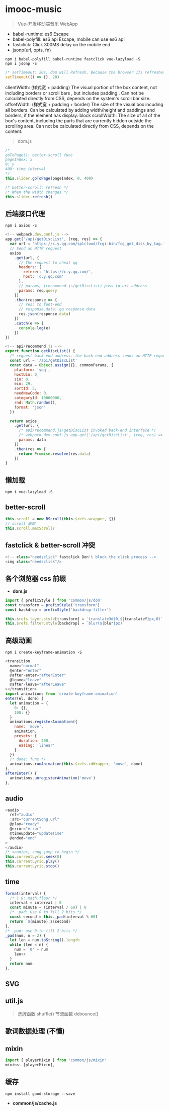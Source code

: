 ﻿# imooc-music

> Vue-开发移动端音乐 WebApp

- babel-runtime: es6 Escape
- babel-polyfill: es6 api Escape, mobile can use es6 api
- fastclick: Click 300MS delay on the mobile end
- jsonp(url, opts, fn)

```console
npm i babel-polyfill babel-runtime fastclick vue-lazyload -S
npm i jsonp -S
```

```js
/* setTimeout: 20s, dom will Refresh, Because the browser 17s refreshes once */
setTimeout(() => {}, 20)
```

clientWidth: (样式宽 + padding) The visual portion of the box content, not including borders or scroll bars , but includes padding . Can not be calculated directly from CSS, depends on the system's scroll bar size.
offsetWidth: (样式宽 + padding + border) The size of the visual box incuding all borders. Can be calculated by adding width/height and paddings and borders, if the element has display: block
scrollWidth: The size of all of the box's content, including the parts that are currently hidden outside the scrolling area. Can not be calculated directly from CSS, depends on the content.

> dom.js

```js
/*
goToPage(): better-scroll func
pageIndex: x
0: y
400: time interval
*/
this.slider.goToPage(pageIndex, 0, 400)

/* better-scroll: refresh */
/* When the width changes */
this.slider.refresh()
```

## 后端接口代理

```console
npm i axios -S
```

```js
<!-- webpack.dev.conf.js -->
app.get('/api/getDiscList', (req, res) => {
  var url = 'https://c.y.qq.com/splcloud/fcgi-bin/fcg_get_diss_by_tag.fcg'
  // Send an HTTP request
  axios
    .get(url, {
      // The request to cheat qq
      headers: {
        referer: 'https://c.y.qq.com/',
        host: 'c.y.qq.com'
      },
      // params, (recommend.js/getDiscList) pass to url address
      params: req.query
    })
    .then(response => {
      // res: to font-end
      // response.data: qq response data
      res.json(response.data)
    })
    .catch(e => {
      console.log(e)
    })
})
```

```js
<!-- api/recommend.js -->
export function getDiscList() {
  /* request back-end address, the back-end address sends an HTTP request to qq music to obtain the data. */
  const url = '/api/getDiscList'
  const data = Object.assign({}, commonParams, {
    platform: 'yqq',
    hostUin: 0,
    sin: 0,
    ein: 29,
    sortId: 5,
    needNewCode: 0,
    categoryId: 10000000,
    rnd: Math.random(),
    format: 'json'
  })

  return axios
    .get(url, {
      /* api/recommend.js/getDiscList invoked back-end interface */
      /* webpack.dev.conf.js app.get('/api/getDiscList', (req, res) => {}) */
      params: data
    })
    .then(res => {
      return Promise.resolve(res.data)
    })
}
```

## 懒加载

```console
npm i vue-lazyload -S
```

## better-scroll

```js
this.scroll = new BScroll(this.$refs.wrapper, {})
// scroll 底部
this.scroll.maxScrollY
```

## fastclick & better-scroll 冲突

```js
<!-- class="needsclick" fastclick Don't block the click process -->
<img class="needsclick"/>
```

## 各个浏览器 css 前缀

- **dom.js**

```js
import { prefixStyle } from 'common/js/dom'
const transform = prefixStyle('transform')
const backdrop = prefixStyle('backdrop-filter')

this.$refs.layer.style[transform] = `translate3d(0,${translateY}px,0)`
this.$refs.filter.style[backdrop] = `blur(${blur}px)`
```

## 高级动画

```console
npm i create-keyframe-animation -S
```

```js
<transition
  name="normal"
  @enter="enter"
  @after-enter="afterEnter"
  @leave="leave"
  @after-leave="afterLeave"
></transition>
import animations from 'create-keyframe-animation'
enter(el, done) {
  let animation = {
    0: {},
    100: {}
  }
  animations.registerAnimation({
    name: 'move',
    animation,
    presets: {
      duration: 400,
      easing: 'linear'
    }
  })
  /* done: func */
  animations.runAnimation(this.$refs.cdWrapper, 'move', done)
},
afterEnter() {
  animations.unregisterAnimation('move')
},
```

## audio

```js
<audio
  ref="audio"
  :src="currentSong.url"
  @play="ready"
  @error="error"
  @timeupdate="updateTime"
  @ended="end"
>
</audio>
/* <audio>, song jump to begin */
this.currentLyric.seek(0)
this.currentLyric.play()
this.currentLyric.stop()
```

## time

```js
format(interval) {
  /* | 0: math.floor */
  interval = interval | 0
  const minute = (interval / 60) | 0
  /* _pad: Use 0 to fill 2 bits */
  const second = this._pad(interval % 60)
  return `${minute}:${second}`
},
/* _pad: use 0 to fill 2 bits */
_pad(num, n = 2) {
  let len = num.toString().length
  while (len < n) {
    num = '0' + num
    len++
  }
  return num
},
```

## SVG

## util.js

> 洗牌函数 shuffle()
> 节流函数 debounce()

## 歌词数据处理 (不懂)

## mixin

```js
import { playerMixin } from 'common/js/mixin'
mixins: [playerMixin],
```

## 缓存

```console
npm install good-storage --save
```

- **common/js/cache.js**
